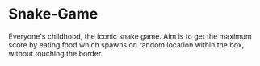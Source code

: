 # Snake-Game
Everyone's childhood, the iconic snake game. Aim is to get the maximum score by eating food which spawns on random location within the box, without touching the border.
